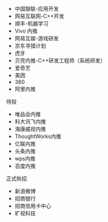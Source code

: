- 中国银联-应用开发
- 网易互联网-C++开发
- 顺丰-机器学习
- Vivo 内推
- 网易互娱-游戏研发
- 京东寻猎计划
- 虎牙
- 贝壳内推-C++研发工程师（系统研发）
- 爱奇艺
- 美团
- 360
- 阿里内推

待投

- 唯品会内推
- 科大讯飞内推
- 海康威视内推
- ThoughtWorks内推
- 亿联内推
- 头条内推
- wps内推
- 百度内推

正式秋招

- 新浪微博
- 招商银行
- 招商信用卡中心
- 旷视科技